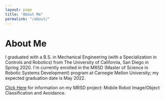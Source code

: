 ```yaml
---
layout: page
title: "About Me"
permalink: "/about/"
---
```


<h1>About Me</h1>

I graduated with a B.S. in Mechanical Engineering (with a Specialization in Controls and Robotics) from The University of California, San Diego in Spring 2020. I'm currently enrolled in the MRSD (Master of Science in Robotic Systems Development) program at Carnegie Mellon University; my expected graduation date is May 2022.

[Click Here](https://mrsdprojects.ri.cmu.edu/2021teamd/) for information on my MRSD project: Mobile Robot Image/Object Classification and Avoidance.